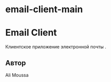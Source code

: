# email-client-main
# Email Client

Клиентское приложение электронной почты .

## Автор
Ali Moussa

